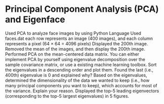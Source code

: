 # Principal Component Analysis (PCA) and Eigenface
Used PCA to analyze face images by using Python Language
Used faces.dat each row represents an image (400 images), and each column represents a pixel (64 × 64 = 4096 pixels)
Displayed the 200th image.
Removed the mean of the images, and then display the 200th image.
Performed PCA on the mean-centered data matrix. You can either implement PCA by yourself using eigenvalue decomposition over the sample covariance matrix, or use a existing machine learning toolbox. Sort the eigenvalues in a descending order and plot them.
Found the last (i.e., 400th) eigenvalue is 0 and explained why?
Based on the eigenvalues, determined the dimensionality of the data we wanted to keep (i.e., how many principal components you want to keep), which accounts for most of the variance. Explain your reason.
Displayed the top-5 leading eigenvectors (corresponding to the top-5 largest eigenvalues) in 5 figures.
